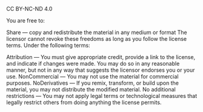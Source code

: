 CC BY-NC-ND 4.0

You are free to:

Share — copy and redistribute the material in any medium or format
The licensor cannot revoke these freedoms as long as you follow the license terms.
Under the following terms:

Attribution — You must give appropriate credit, provide a link to the license, and indicate if changes were made. You may do so in any reasonable manner, but not in any way that suggests the licensor endorses you or your use.
NonCommercial — You may not use the material for commercial purposes.
NoDerivatives — If you remix, transform, or build upon the material, you may not distribute the modified material.
No additional restrictions — You may not apply legal terms or technological measures that legally restrict others from doing anything the license permits.
